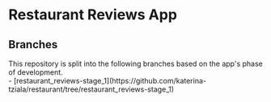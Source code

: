 <h1>Restaurant Reviews App</h1>
<h2>Branches</h2>
This repository is split into the following branches based on the app's phase of development.<br>
- [restaurant_reviews-stage_1](https://github.com/katerina-tziala/restaurant/tree/restaurant_reviews-stage_1)
